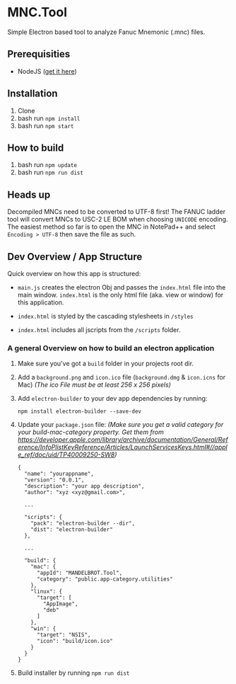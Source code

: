 # MNC.Tool

Simple Electron based tool to analyze Fanuc Mnemonic (.mnc) files.


## Prerequisities

- NodeJS ([get it here](https://nodejs.org/en/download/))


## Installation

1. Clone
2. bash run `npm install`
3. bash run `npm start`


## How to build

1. bash run `npm update`
2. bash run `npm run dist`


## Heads up

Decompiled MNCs need to be converted to UTF-8 first!
The FANUC ladder tool will convert MNCs to USC-2 LE BOM when choosing `UNICODE` encoding.
The easiest method so far is to open the MNC in NotePad++ and select `Encoding > UTF-8` then
save the file as such.


## Dev Overview / App Structure

Quick overview on how this app is structured:

- `main.js` creates the electron Obj and passes the `index.html` file into the main window. `index.html` is the only
html file (aka. view or window) for this application.

- `index.html` is styled by the cascading stylesheets in `/styles`

- `index.html` includes all jscripts from the `/scripts` folder.


### A general Overview on how to build an electron application

1. Make sure you've got a `build` folder in your projects root dir.
2. Add a `background.png` and `icon.ico` file (`background.dmg` & `icon.icns` for Mac)
*(The ico File must be at least 256 x 256 pixels)*
3. Add `electron-builder` to your dev app dependencies by running:

    ```
    npm install electron-builder --save-dev
    ```

4. Update your `package.json` file:
*(Make sure you get a valid category for your build-mac-category property. Get them from
  https://developer.apple.com/library/archive/documentation/General/Reference/InfoPlistKeyReference/Articles/LaunchServicesKeys.html#//apple_ref/doc/uid/TP40009250-SW8)*

    ```
    {
      "name": "yourappname",
      "version": "0.0.1",
      "description": "your app description",
      "author": "xyz <xyz@gmail.com>",

      ...

      "scripts": {
        "pack": "electron-builder --dir",
        "dist": "electron-builder"
      },

      ...

      "build": {
        "mac": {
          "appId": "MANDELBROT.Tool",
          "category": "public.app-category.utilities"
        },
        "linux": {
          "target": [
            "AppImage",
            "deb"
          ]
        },
        "win": {
          "target": "NSIS",
          "icon": "build/icon.ico"
        }
      }
    }
    ```

5. Build installer by running
`npm run dist`

